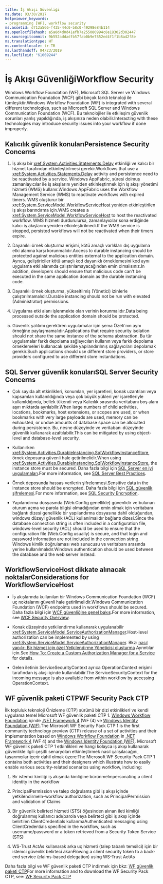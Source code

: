 ```yaml
---
title: İş Akışı Güvenliği
ms.date: 03/30/2017
helpviewer_keywords:
- programming [WF], workflow security
ms.assetid: d712a566-f435-44c0-b8c0-49298e84b114
ms.openlocfilehash: a5a8d4d0d41efb7a255080994c8e18302d302447
ms.sourcegitcommit: 9b552addadfb57fab0b9e7852ed4f1f1b8a42f8e
ms.translationtype: HT
ms.contentlocale: tr-TR
ms.lasthandoff: 04/23/2019
ms.locfileid: "61669244"
---
```

# <a name="workflow-security"></a><span data-ttu-id="57350-102">İş Akışı Güvenliği</span><span class="sxs-lookup"><span data-stu-id="57350-102">Workflow Security</span></span>
<span data-ttu-id="57350-103">Windows Workflow Foundation (WF), Microsoft SQL Server ve Windows Communication Foundation (WCF) gibi birçok farklı teknoloji ile tümleşiktir.</span><span class="sxs-lookup"><span data-stu-id="57350-103">Windows Workflow Foundation (WF) is integrated with several different technologies, such as Microsoft SQL Server and Windows Communication Foundation (WCF).</span></span> <span data-ttu-id="57350-104">Bu teknolojiler ile etkileşim güvenlik sorunları yanlış yapıldığında, iş akışınıza neden olabilir.</span><span class="sxs-lookup"><span data-stu-id="57350-104">Interacting with these technologies may introduce security issues into your workflow if done improperly.</span></span>

## <a name="persistence-security-concerns"></a><span data-ttu-id="57350-105">Kalıcılık güvenlik konuları</span><span class="sxs-lookup"><span data-stu-id="57350-105">Persistence Security Concerns</span></span>

1. <span data-ttu-id="57350-106">İş akışı bir <xref:System.Activities.Statements.Delay> etkinliği ve kalıcı bir hizmet tarafından etkinleştirilmesi gerekir.</span><span class="sxs-lookup"><span data-stu-id="57350-106">Workflows that use a <xref:System.Activities.Statements.Delay> activity and persistence need to be reactivated by a service.</span></span> <span data-ttu-id="57350-107">Windows AppFabric, süresi dolmuş zamanlayıcılar ile iş akışlarını yeniden etkinleştirmek için iş akışı yönetimi hizmeti (WMS) kullanır.</span><span class="sxs-lookup"><span data-stu-id="57350-107">Windows AppFabric uses the Workflow Management Service (WMS) to reactivate workflows with expired timers.</span></span> <span data-ttu-id="57350-108">WMS oluşturur bir <xref:System.ServiceModel.WorkflowServiceHost> yeniden etkinleştirilen iş akışı barındırma için.</span><span class="sxs-lookup"><span data-stu-id="57350-108">WMS creates a <xref:System.ServiceModel.WorkflowServiceHost> to host the reactivated workflow.</span></span> <span data-ttu-id="57350-109">WMS hizmeti durdurulursa, zamanlayıcılar sona erdiğinde kalıcı iş akışlarını yeniden etkinleştirilmedi.</span><span class="sxs-lookup"><span data-stu-id="57350-109">If the WMS service is stopped, persisted workflows will not be reactivated when their timers expire.</span></span>

2. <span data-ttu-id="57350-110">Dayanıklı örnek oluşturma erişimi, kötü amaçlı varlıkları dış uygulama etki alanına karşı korunmalıdır.</span><span class="sxs-lookup"><span data-stu-id="57350-110">Access to durable instancing should be protected against malicious entities external to the application domain.</span></span> <span data-ttu-id="57350-111">Ayrıca, geliştiriciler kötü amaçlı kod dayanıklı örneklemesini kod aynı uygulama etki alanında çalıştırılamayacağından emin olmalısınız.</span><span class="sxs-lookup"><span data-stu-id="57350-111">In addition, developers should ensure that malicious code can't be executed in the same application domain as the durable instancing code.</span></span>

3. <span data-ttu-id="57350-112">Dayanıklı örnek oluşturma, yükseltilmiş (Yönetici) izinlerle çalıştırılmamalıdır.</span><span class="sxs-lookup"><span data-stu-id="57350-112">Durable instancing should not be run with elevated (Administrator) permissions.</span></span>

4. <span data-ttu-id="57350-113">Uygulama etki alanı işlenmekte olan verinin korunmalıdır.</span><span class="sxs-lookup"><span data-stu-id="57350-113">Data being processed outside the application domain should be protected.</span></span>

5. <span data-ttu-id="57350-114">Güvenlik yalıtımı gerektiren uygulamalar için şema Özeti'nın aynı örneğine paylaşmamalıdır.</span><span class="sxs-lookup"><span data-stu-id="57350-114">Applications that require security isolation should not share the same instance of the schema abstraction.</span></span> <span data-ttu-id="57350-115">Bu tür uygulamalar farklı depolama sağlayıcıları kullanın veya farklı depolama örneklemeleri kullanacak şekilde yapılandırılmış sağlayıcıları depolamak gerekir.</span><span class="sxs-lookup"><span data-stu-id="57350-115">Such applications should use different store providers, or store providers configured to use different store instantiations.</span></span>

## <a name="sql-server-security-concerns"></a><span data-ttu-id="57350-116">SQL Server güvenlik konuları</span><span class="sxs-lookup"><span data-stu-id="57350-116">SQL Server Security Concerns</span></span>

- <span data-ttu-id="57350-117">Çok sayıda alt etkinlikleri, konumları, yer işaretleri, konak uzantıları veya kapsamları kullanıldığında veya çok büyük yükleri yer işaretleriyle kullanıldığında, bellek tükendi veya Kalıcılık sırasında veritabanı boş alanı aşırı miktarda ayrılabilir.</span><span class="sxs-lookup"><span data-stu-id="57350-117">When large numbers of child activities, locations, bookmarks, host extensions, or scopes are used, or when bookmarks with very large payloads are used, memory can be exhausted, or undue amounts of database space can be allocated during persistence.</span></span> <span data-ttu-id="57350-118">Bu, nesne düzeyinde ve veritabanı düzeyinde güvenlik kullanarak azaltılabilir.</span><span class="sxs-lookup"><span data-stu-id="57350-118">This can be mitigated by using object-level and database-level security.</span></span>

- <span data-ttu-id="57350-119">Kullanırken <xref:System.Activities.DurableInstancing.SqlWorkflowInstanceStore>, örnek deposuna güvenli hale getirilmelidir.</span><span class="sxs-lookup"><span data-stu-id="57350-119">When using <xref:System.Activities.DurableInstancing.SqlWorkflowInstanceStore>, the instance store must be secured.</span></span> <span data-ttu-id="57350-120">Daha fazla bilgi için [SQL Server en iyi uygulamaları](https://go.microsoft.com/fwlink/?LinkId=164972).</span><span class="sxs-lookup"><span data-stu-id="57350-120">For more information, see [SQL Server Best Practices](https://go.microsoft.com/fwlink/?LinkId=164972).</span></span>

- <span data-ttu-id="57350-121">Örnek deposunda hassas verilerin şifrelenmesi.</span><span class="sxs-lookup"><span data-stu-id="57350-121">Sensitive data in the instance store should be encrypted.</span></span> <span data-ttu-id="57350-122">Daha fazla bilgi için [SQL güvenlik şifrelemesi](https://go.microsoft.com/fwlink/?LinkId=164976).</span><span class="sxs-lookup"><span data-stu-id="57350-122">For more information, see [SQL Security Encryption](https://go.microsoft.com/fwlink/?LinkId=164976).</span></span>

- <span data-ttu-id="57350-123">Yapılandırma dosyasında (Web.Config genellikle) güvenlidir ve bulunan oturum açma ve parola bilgisi olmadığından emin olmak için veritabanı bağlantı dizesi genellikle bir yapılandırma dosyasına dahil olduğundan, windows düzeyi güvenlik (ACL) kullanılmalıdır bağlantı dizesi.</span><span class="sxs-lookup"><span data-stu-id="57350-123">Since the database connection string is often included in a configuration file, windows-level security (ACL) should be used to ensure that the configuration file (Web.Config usually) is secure, and that login and password information are not included in the connection string.</span></span> <span data-ttu-id="57350-124">Windows kimlik doğrulaması web sunucusu ve veritabanı arasında yerine kullanılmalıdır.</span><span class="sxs-lookup"><span data-stu-id="57350-124">Windows authentication should be used between the database and the web server instead.</span></span>

## <a name="considerations-for-workflowservicehost"></a><span data-ttu-id="57350-125">WorkflowServiceHost dikkate alınacak noktalar</span><span class="sxs-lookup"><span data-stu-id="57350-125">Considerations for WorkflowServiceHost</span></span>

- <span data-ttu-id="57350-126">İş akışlarında kullanılan bir Windows Communication Foundation (WCF) uç noktalarını güvenli hale getirilmelidir.</span><span class="sxs-lookup"><span data-stu-id="57350-126">Windows Communication Foundation (WCF) endpoints used in workflows should be secured.</span></span> <span data-ttu-id="57350-127">Daha fazla bilgi için [WCF güvenliğine genel bakış](https://go.microsoft.com/fwlink/?LinkID=164975).</span><span class="sxs-lookup"><span data-stu-id="57350-127">For more information, see [WCF Security Overview](https://go.microsoft.com/fwlink/?LinkID=164975).</span></span>

- <span data-ttu-id="57350-128">Konak düzeyinde yetkilendirme kullanarak uygulanabilir <xref:System.ServiceModel.ServiceAuthorizationManager>.</span><span class="sxs-lookup"><span data-stu-id="57350-128">Host-level authorization can be implemented by using <xref:System.ServiceModel.ServiceAuthorizationManager>.</span></span> <span data-ttu-id="57350-129">Bkz: [nasıl yapılır: Bir hizmet için özel Yetkilendirme Yöneticisi oluşturma](https://go.microsoft.com/fwlink/?LinkId=192228) Ayrıntılar için.</span><span class="sxs-lookup"><span data-stu-id="57350-129">See [How To: Create a Custom Authorization Manager for a Service](https://go.microsoft.com/fwlink/?LinkId=192228) for details.</span></span>

- <span data-ttu-id="57350-130">Gelen iletinin ServiceSecurityContext ayrıca OperationContext erişimi tarafından iş akışı içinde kullanılabilir.</span><span class="sxs-lookup"><span data-stu-id="57350-130">The ServiceSecurityContext for the incoming message is also available from within workflow by accessing OperationContext.</span></span>

## <a name="wf-security-pack-ctp"></a><span data-ttu-id="57350-131">WF güvenlik paketi CTP</span><span class="sxs-lookup"><span data-stu-id="57350-131">WF Security Pack CTP</span></span>
 <span data-ttu-id="57350-132">İlk topluluk teknoloji Önizleme (CTP) sürümü bir dizi etkinlikleri ve kendi uygulama temel Microsoft WF güvenlik paketi CTP 1. [Windows Workflow Foundation](index.md) içinde [.NET Framework 4](https://docs.microsoft.com/previous-versions/dotnet/netframework-4.0/w0x726c2(v=vs.100)) (WF (4) ve [Windows Identity Foundation (WIF)](../security/index.md).</span><span class="sxs-lookup"><span data-stu-id="57350-132">The Microsoft WF Security Pack CTP 1 is the first community technology preview (CTP) release of a set of activities and their implementation based on [Windows Workflow Foundation](index.md) in [.NET Framework 4](https://docs.microsoft.com/previous-versions/dotnet/netframework-4.0/w0x726c2(v=vs.100)) (WF 4) and the [Windows Identity Foundation (WIF)](../security/index.md).</span></span>  <span data-ttu-id="57350-133">Microsoft WF güvenlik paketi CTP 1 etkinlikleri ve hangi kolayca iş akışı kullanarak güvenlikle ilgili çeşitli senaryoları etkinleştirmek nasıl çalışılacağını, tasarımcılar içerir dahil olmak üzere:</span><span class="sxs-lookup"><span data-stu-id="57350-133">The Microsoft WF Security Pack CTP 1 contains both activities and their designers which illustrate how to easily enable various security-related scenarios using workflow, including:</span></span>

1. <span data-ttu-id="57350-134">Bir istemci kimliği iş akışında kimliğine bürünme</span><span class="sxs-lookup"><span data-stu-id="57350-134">Impersonating a client identity in the workflow</span></span>

2. <span data-ttu-id="57350-135">PrincipalPermission ve talep doğrulama gibi iş akışı içinde yetkilendirme</span><span class="sxs-lookup"><span data-stu-id="57350-135">In-workflow authorization, such as PrincipalPermission and validation of Claims</span></span>

3. <span data-ttu-id="57350-136">Bir güvenlik belirteci hizmeti (STS) öğesinden alınan ileti kimliği doğrulanmış kullanıcı adı/parola veya belirteci gibi iş akışı içinde belirtilen ClientCredentials kullanma</span><span class="sxs-lookup"><span data-stu-id="57350-136">Authenticated messaging using ClientCredentials specified in the workflow, such as username/password or a token retrieved from a Security Token Service (STS)</span></span>

4. <span data-ttu-id="57350-137">WS-Trust ActAs kullanarak arka uç hizmeti (talep tabanlı temsilci) için bir istemci güvenlik belirteci akan</span><span class="sxs-lookup"><span data-stu-id="57350-137">Flowing a client security token to a back-end service (claims-based delegation) using WS-Trust ActAs</span></span>

<span data-ttu-id="57350-138">Daha fazla bilgi ve WF güvenlik paketi CTP indirmek için bkz: [WF güvenlik paketi CTP](https://archive.codeplex.com/?p=wf)</span><span class="sxs-lookup"><span data-stu-id="57350-138">For more information and to download the WF Security Pack CTP, see: [WF Security Pack CTP](https://archive.codeplex.com/?p=wf)</span></span>